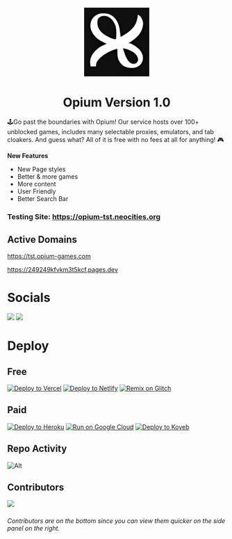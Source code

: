 <p align="center">
<kbd>
<img width="150px" src="/i/l/opium-orig.png">
</kbd>
</p>

<h1 align="center">Opium Version 1.0</h1>

🕹Go past the boundaries with Opium! Our service hosts over 100+ unblocked games, includes many selectable proxies, emulators, and tab cloakers. And guess what? All of it is free with no fees at all for anything! 🎮

**New Features**

- New Page styles
- Better & more games
- More content
- User Friendly
- Better Search Bar

### Testing Site: https://opium-tst.neocities.org

## Active Domains

https://tst.opium-games.com

https://249249kfvkm3t5kcf.pages.dev

# Socials

<a href="https://discord.gg/e2UXEwjcsg"><img height="30px" src="https://img.shields.io/badge/Discord-7289DA?style=for-the-badge&logo=discord&logoColor=white"><img></a>
<a href="https://twitter.com/cybriatech_"><img height="30px" src="https://img.shields.io/badge/Twitter-1DA1F2?style=for-the-badge&logo=twitter&logoColor=white"><img></a>

# Deploy

## Free

<a target="_blank" href="https://vercel.com/new/clone?repository-url=https://github.com/CybriaTech/Opium-1.0"><img alt="Deploy to Vercel" src="https://raw.githubusercontent.com/BinBashBanana/deploy-buttons/master/buttons/remade/vercel.svg"></a>
<a target="_blank" href="https://app.netlify.com/start/deploy?repository=https://github.com/CybriaTech/Opium-1.0"><img alt="Deploy to Netlify" src="https://raw.githubusercontent.com/BinBashBanana/deploy-buttons/master/buttons/remade/netlify.svg"></a>
<a target="_blank" href="https://glitch.com/edit/#!/import/github/CybriaTech/Opium-1.0"><img alt="Remix on Glitch" src="https://raw.githubusercontent.com/BinBashBanana/deploy-buttons/master/buttons/remade/glitch.svg"></a>


## Paid

<a target="_blank" href="https://heroku.com/deploy/?template=https://github.com/CybriaTech/Opium-1.0"><img alt="Deploy to Heroku" src="https://raw.githubusercontent.com/BinBashBanana/deploy-buttons/master/buttons/remade/heroku.svg"></a>
[![Run on Google Cloud](https://camo.githubusercontent.com/4fab2bbebcae1fe689b7d3eba3b89e309169215055849590724fd6e13333558c/68747470733a2f2f62696e6261736862616e616e612e6769746875622e696f2f6465706c6f792d627574746f6e732f627574746f6e732f72656d6164652f676f6f676c65636c6f75642e737667)](https://deploy.cloud.run/?git_repo=https://github.com/CybriaTech/Opium-1.0)
[![Deploy to Koyeb](https://binbashbanana.github.io/deploy-buttons/buttons/remade/koyeb.svg)](https://app.koyeb.com/apps/deploy?type=git&repository=github.com/CybriaTech/Opium-1.0&branch=main&name=opium&run_command=npm%start)

## Repo Activity

![Alt](https://repobeats.axiom.co/api/embed/b581d6340b1dfa337152f25d118d94c7ec22d477.svg "Repobeats analytics image")

## Contributors

<img src="https://contrib.rocks/image?repo=CybriaTech/Opium-1.0">

###### Contributors are on the bottom since you can view them quicker on the side panel on the right.
